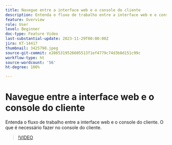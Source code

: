```yaml
---
title: Navegue entre a interface web e o console do cliente
description: Entenda o fluxo de trabalho entre a interface web e o console do cliente. O que é necessário fazer no console do cliente.
feature: Overview
role: User
level: Beginner
doc-type: Feature Video
last-substantial-update: 2023-11-29T00:00:00Z
jira: KT-14417
thumbnail: 3425798.jpeg
source-git-commit: e2865319526605513f1ef4779c74d3b8d151c99c
workflow-type: ht
source-wordcount: '56'
ht-degree: 100%

---
```



# Navegue entre a interface web e o console do cliente

Entenda o fluxo de trabalho entre a interface web e o console do cliente. O que é necessário fazer no console do cliente.

>[!VIDEO](https://video.tv.adobe.com/v/3425798/?learn=on)
